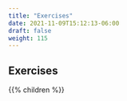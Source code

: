 ```yaml
---
title: "Exercises"
date: 2021-11-09T15:12:13-06:00
draft: false
weight: 115
---
```


## Exercises

{{% children %}}



